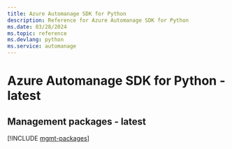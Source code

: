 ```yaml
---
title: Azure Automanage SDK for Python
description: Reference for Azure Automanage SDK for Python
ms.date: 03/28/2024
ms.topic: reference
ms.devlang: python
ms.service: automanage
---
```

# Azure Automanage SDK for Python - latest

## Management packages - latest
[!INCLUDE [mgmt-packages](automanage-mgmt-index.md)]